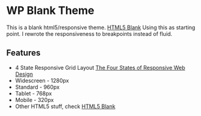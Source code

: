 # WP Blank Theme

This is a blank html5/responsive theme. [HTML5 Blank](http://html5blank.com/) Using this as starting point. I rewrote the responsiveness to breakpoints instead of fluid.

## Features ##

* 4 State Responsive Grid Layout [The Four States of Responsive Web Design](http://astronautweb.co/2012/01/responsive-web-design-four-states/)
* Widescreen - 1280px
* Standard - 960px
* Tablet - 768px
* Mobile - 320px
* Other HTML5 stuff, check [HTML5 Blank](http://html5blank.com/)